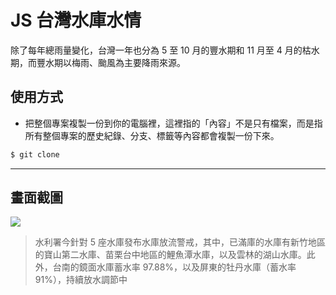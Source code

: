 # JS 台灣水庫水情

除了每年總雨量變化，台灣一年也分為 5 至 10 月的豐水期和 11 月至 4 月的枯水期，而豐水期以梅雨、颱風為主要降雨來源。

## 使用方式
- 把整個專案複製一份到你的電腦裡，這裡指的「內容」不是只有檔案，而是指所有整個專案的歷史紀錄、分支、標籤等內容都會複製一份下來。
```sh
$ git clone
```

----

## 畫面截圖
![](https://i.imgur.com/HTzKgLn.png)
>  水利署今針對 5 座水庫發布水庫放流警戒，其中，已滿庫的水庫有新竹地區的寶山第二水庫、苗栗台中地區的鯉魚潭水庫，以及雲林的湖山水庫。此外，台南的鏡面水庫蓄水率 97.88%，以及屏東的牡丹水庫（蓄水率 91%），持續放水調節中
